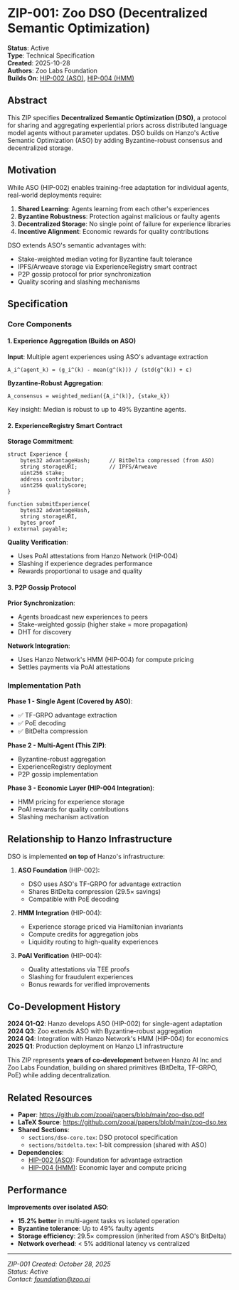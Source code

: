 # ZIP-001: Zoo DSO (Decentralized Semantic Optimization)

**Status**: Active  
**Type**: Technical Specification  
**Created**: 2025-10-28  
**Authors**: Zoo Labs Foundation  
**Builds On**: [HIP-002 (ASO)](https://github.com/hanzoai/papers/blob/main/hips/HIP-002-aso.md), [HIP-004 (HMM)](https://github.com/hanzoai/papers/blob/main/hips/HIP-004-hmm.md)

## Abstract

This ZIP specifies **Decentralized Semantic Optimization (DSO)**, a protocol for sharing and aggregating experiential priors across distributed language model agents without parameter updates. DSO builds on Hanzo's Active Semantic Optimization (ASO) by adding Byzantine-robust consensus and decentralized storage.

## Motivation

While ASO (HIP-002) enables training-free adaptation for individual agents, real-world deployments require:

1. **Shared Learning**: Agents learning from each other's experiences
2. **Byzantine Robustness**: Protection against malicious or faulty agents
3. **Decentralized Storage**: No single point of failure for experience libraries
4. **Incentive Alignment**: Economic rewards for quality contributions

DSO extends ASO's semantic advantages with:
- Stake-weighted median voting for Byzantine fault tolerance
- IPFS/Arweave storage via ExperienceRegistry smart contract
- P2P gossip protocol for prior synchronization
- Quality scoring and slashing mechanisms

## Specification

### Core Components

#### 1. Experience Aggregation (Builds on ASO)

**Input**: Multiple agent experiences using ASO's advantage extraction
```
A_i^(agent_k) = (g_i^(k) - mean(g^(k))) / (std(g^(k)) + ε)
```

**Byzantine-Robust Aggregation**:
```
A_consensus = weighted_median({A_i^(k)}, {stake_k})
```

Key insight: Median is robust to up to 49% Byzantine agents.

#### 2. ExperienceRegistry Smart Contract

**Storage Commitment**:
```solidity
struct Experience {
    bytes32 advantageHash;      // BitDelta compressed (from ASO)
    string storageURI;          // IPFS/Arweave
    uint256 stake;
    address contributor;
    uint256 qualityScore;
}

function submitExperience(
    bytes32 advantageHash,
    string storageURI,
    bytes proof
) external payable;
```

**Quality Verification**:
- Uses PoAI attestations from Hanzo Network (HIP-004)
- Slashing if experience degrades performance
- Rewards proportional to usage and quality

#### 3. P2P Gossip Protocol

**Prior Synchronization**:
- Agents broadcast new experiences to peers
- Stake-weighted gossip (higher stake = more propagation)
- DHT for discovery

**Network Integration**:
- Uses Hanzo Network's HMM (HIP-004) for compute pricing
- Settles payments via PoAI attestations

### Implementation Path

**Phase 1 - Single Agent (Covered by ASO)**:
- ✅ TF-GRPO advantage extraction
- ✅ PoE decoding
- ✅ BitDelta compression

**Phase 2 - Multi-Agent (This ZIP)**:
- Byzantine-robust aggregation
- ExperienceRegistry deployment
- P2P gossip implementation

**Phase 3 - Economic Layer (HIP-004 Integration)**:
- HMM pricing for experience storage
- PoAI rewards for quality contributions
- Slashing mechanism activation

## Relationship to Hanzo Infrastructure

DSO is implemented **on top of** Hanzo's infrastructure:

1. **ASO Foundation** (HIP-002):
   - DSO uses ASO's TF-GRPO for advantage extraction
   - Shares BitDelta compression (29.5× savings)
   - Compatible with PoE decoding

2. **HMM Integration** (HIP-004):
   - Experience storage priced via Hamiltonian invariants
   - Compute credits for aggregation jobs
   - Liquidity routing to high-quality experiences

3. **PoAI Verification** (HIP-004):
   - Quality attestations via TEE proofs
   - Slashing for fraudulent experiences
   - Bonus rewards for verified improvements

## Co-Development History

**2024 Q1-Q2**: Hanzo develops ASO (HIP-002) for single-agent adaptation  
**2024 Q3**: Zoo extends ASO with Byzantine-robust aggregation  
**2024 Q4**: Integration with Hanzo Network's HMM (HIP-004) for economics  
**2025 Q1**: Production deployment on Hanzo L1 infrastructure  

This ZIP represents **years of co-development** between Hanzo AI Inc and Zoo Labs Foundation, building on shared primitives (BitDelta, TF-GRPO, PoE) while adding decentralization.

## Related Resources

- **Paper**: https://github.com/zooai/papers/blob/main/zoo-dso.pdf
- **LaTeX Source**: https://github.com/zooai/papers/blob/main/zoo-dso.tex
- **Shared Sections**:
  - `sections/dso-core.tex`: DSO protocol specification
  - `sections/bitdelta.tex`: 1-bit compression (shared with ASO)
- **Dependencies**:
  - [HIP-002 (ASO)](https://github.com/hanzoai/papers/blob/main/hips/HIP-002-aso.md): Foundation for advantage extraction
  - [HIP-004 (HMM)](https://github.com/hanzoai/papers/blob/main/hips/HIP-004-hmm.md): Economic layer and compute pricing

## Performance

**Improvements over isolated ASO**:
- **15.2% better** in multi-agent tasks vs isolated operation
- **Byzantine tolerance**: Up to 49% faulty agents
- **Storage efficiency**: 29.5× compression (inherited from ASO's BitDelta)
- **Network overhead**: < 5% additional latency vs centralized

---

*ZIP-001 Created: October 28, 2025*  
*Status: Active*  
*Contact: foundation@zoo.ai*
